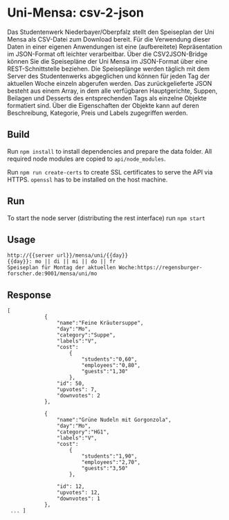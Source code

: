 # Uni-Mensa: csv-2-json

Das Studentenwerk Niederbayer/Oberpfalz stellt den Speiseplan der Uni Mensa als CSV-Datei zum Download bereit. Für die Verwendung dieser Daten in einer eigenen Anwendungen ist eine (aufbereitete) Repräsentation im JSON-Format oft leichter verarbeitbar. Über die CSV2JSON-Bridge können Sie die Speisepläne der Uni Mensa im JSON-Format über eine REST-Schnittstelle beziehen. Die Speiseplänge werden täglich mit dem Server des Studentenwerks abgeglichen und können für jeden Tag der aktuellen Woche einzeln abgerufen werden. Das zurückgelieferte JSON besteht aus einem Array, in dem alle verfügbaren Hauptgerichte, Suppen, Beilagen und Desserts des entsprechenden Tags als einzelne Objekte formatiert sind. Über die Eigenschaften der Objekte kann auf deren Beschreibung, Kategorie, Preis und Labels zugegriffen werden.

## Build

Run `npm install` to install dependencies and prepare the data folder. All required node modules are copied to `api/node_modules`.

Run `npm run create-certs` to create SSL certificates to serve the API via HTTPS. `openssl` has to be installed on the host machine.

## Run

To start the node server (distributing the rest interface) run `npm start`

## Usage
```
http://{{server url}}/mensa/uni/{{day}}
{{day}}: mo || di || mi || do || fr
Speiseplan für Montag der aktuellen Woche:https://regensburger-forscher.de:9001/mensa/uni/mo
```

## Response
```
[
            {
                "name":"Feine Kräutersuppe",
                "day":"Mo",
                "category":"Suppe",
                "labels":"V",
                "cost":
                    {
                        "students":"0,60",
                        "employees":"0,80",
                        "guests":"1,30"
                    },
                "id": 50,
                "upvotes": 7,
                "downvotes": 2
            },

            {
                "name":"Grüne Nudeln mit Gorgonzola",
                "day":"Mo",
                "category":"HG1",
                "labels":"V",
                "cost":
                    {
                        "students":"1,90",
                        "employees":"2,70",
                        "guests":"3,50"
                    },

                "id": 12,
                "upvotes": 12,
                "downvotes": 1
            },
 ... ]

```
